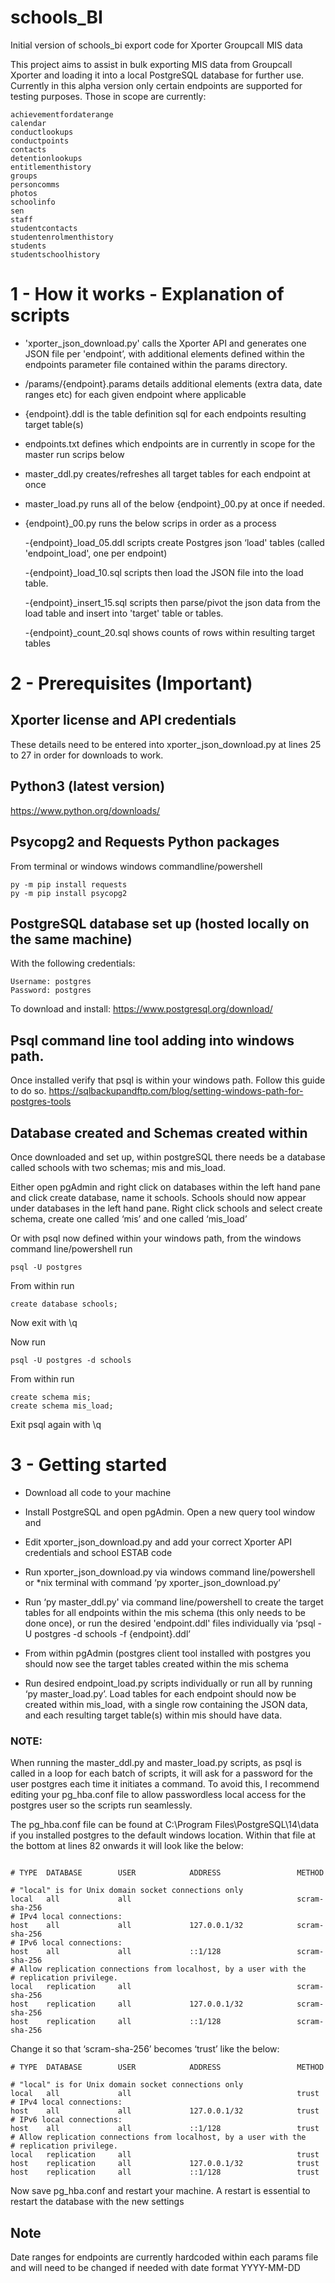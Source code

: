 # schools_BI
Initial version of schools_bi export code for Xporter Groupcall MIS data


This project aims to assist in bulk exporting MIS data from Groupcall Xporter and loading it into a local PostgreSQL database for further use. Currently in this alpha version only certain endpoints are supported for testing purposes. Those in scope are currently:

```
achievementfordaterange
calendar
conductlookups
conductpoints
contacts
detentionlookups
entitlementhistory
groups
personcomms
photos
schoolinfo
sen
staff
studentcontacts
studentenrolmenthistory
students
studentschoolhistory
```


# 1 - How it works - Explanation of scripts

- 'xporter_json_download.py' calls the Xporter API and generates one JSON file per 'endpoint’, with additional elements defined within the endpoints parameter file contained within the params directory. 

- /params/{endpoint}.params details additional elements (extra data, date ranges etc) for each given endpoint where applicable

- {endpoint}.ddl is the table definition sql for each endpoints resulting target table(s)

- endpoints.txt defines which endpoints are in currently in scope for the master run scrips below

- master_ddl.py creates/refreshes all target tables for each endpoint at once

- master_load.py runs all of the below {endpoint}_00.py at once if needed.

- {endpoint}_00.py runs the below scrips in order as a process

	-{endpoint}_load_05.ddl scripts create Postgres json ‘load' tables (called 'endpoint_load', one per endpoint)

	-{endpoint}_load_10.sql scripts then load the JSON file into the load table. 

	-{endpoint}_insert_15.sql scripts then parse/pivot the json data from the load table and insert into 'target' table or tables. 

	-{endpoint}_count_20.sql shows counts of rows within resulting target tables 


# 2 - Prerequisites **(Important)**

## Xporter license and API credentials

These details need to be entered into xporter_json_download.py at lines 25 to 27 in order for downloads to work. 

## Python3 (latest version)

https://www.python.org/downloads/ 

## Psycopg2 and Requests Python packages

From terminal or windows windows commandline/powershell
```
py -m pip install requests
py -m pip install psycopg2
```

## PostgreSQL database set up (hosted locally on the same machine) 

With the following credentials:
```
Username: postgres
Password: postgres
```
To download and install: https://www.postgresql.org/download/ 

## Psql command line tool adding into windows path. 

Once installed verify that psql is within your windows path. Follow this guide to do so. https://sqlbackupandftp.com/blog/setting-windows-path-for-postgres-tools 

## Database created and Schemas created within

Once downloaded and set up, within postgreSQL there needs be a database called schools with two schemas; mis and mis_load.

Either open pgAdmin and right click on databases within the left hand pane and click create database, name it schools. Schools should now appear under databases in the left hand pane. Right click schools and select create schema, create one called ‘mis’ and one called ‘mis_load’

Or with psql now defined within your windows path, from the windows command line/powershell run

```
psql -U postgres
```
From within run 
```
create database schools;
```
Now exit with \q

Now run
```
psql -U postgres -d schools
```
From within run
```
create schema mis;
create schema mis_load;
```
Exit psql again with \q

# 3 - Getting started

- Download all code to your machine 

- Install PostgreSQL and open pgAdmin. Open a new query tool window and 

- Edit xporter_json_download.py and add your correct Xporter API credentials and school ESTAB code

- Run xporter_json_download.py via windows command line/powershell or *nix terminal with command ‘py xporter_json_download.py’

- Run ‘py master_ddl.py' via command line/powershell to create the target tables for all endpoints within the mis schema (this only needs to be done once), or run the desired 'endpoint.ddl' files individually via ‘psql -U postgres -d schools -f {endpoint}.ddl’

- From within pgAdmin (postgres client tool installed with postgres you should now see the target tables created within the mis schema 

- Run desired endpoint_load.py scripts individually or run all by running ‘py master_load.py’. Load tables for each endpoint should now be created within mis_load, with a single row containing the JSON data, and each resulting target table(s) within mis should have data. 


### NOTE: 
When running the master_ddl.py and master_load.py scripts, as psql is called in a loop for each batch of scripts, it will ask for a password for the user postgres each time it initiates a command. To avoid this, I recommend editing your pg_hba.conf file to allow passwordless local access for the postgres user so the scripts run seamlessly.

The pg_hba.conf file can be found at C:\Program Files\PostgreSQL\14\data if you installed postgres to the default windows location. Within that file at the bottom at lines 82 onwards it will look like the below:

```

# TYPE  DATABASE        USER            ADDRESS                 METHOD

# "local" is for Unix domain socket connections only
local   all             all                                     scram-sha-256
# IPv4 local connections:
host    all             all             127.0.0.1/32            scram-sha-256
# IPv6 local connections:
host    all             all             ::1/128                 scram-sha-256
# Allow replication connections from localhost, by a user with the
# replication privilege.
local   replication     all                                     scram-sha-256
host    replication     all             127.0.0.1/32            scram-sha-256
host    replication     all             ::1/128                 scram-sha-256
```
Change it so that ‘scram-sha-256’ becomes ‘trust’ like the below:
```
# TYPE  DATABASE        USER            ADDRESS                 METHOD

# "local" is for Unix domain socket connections only
local   all             all                                     trust
# IPv4 local connections:
host    all             all             127.0.0.1/32            trust
# IPv6 local connections:
host    all             all             ::1/128                 trust
# Allow replication connections from localhost, by a user with the
# replication privilege.
local   replication     all                                     trust
host    replication     all             127.0.0.1/32            trust
host    replication     all             ::1/128                 trust
```
Now save pg_hba.conf and restart your machine. A restart is essential to restart the database with the new settings

## Note

Date ranges for endpoints are currently hardcoded within each params file and will need to be changed if needed with date format YYYY-MM-DD

